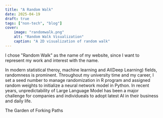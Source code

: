 ```yaml
---
title: "A Random Walk"
date: 2025-04-19 
draft: true
tags: ["non-tech", "blog"]
cover:
    image: "randomwalk.png"
    alt: "Random Walk Visualization"
    caption: "A 2D visualization of random walk"
---
```


I chose "Random Walk" as the name of my website, since I want to represent my work and interest with the name. 

In modern statistical theroy, machine learning and AI(Deep Learning) fields, randomness is prominent. Throughout my university time and my career, I set a seed number to manage randomization in R program and assigned random weights to initialize a neural network model in Python. In recent years, unpredictability of Large Language Model has been a major challenge for companies and individueals to adopt latest AI in their business and daily life.   

The Garden of Forking Paths